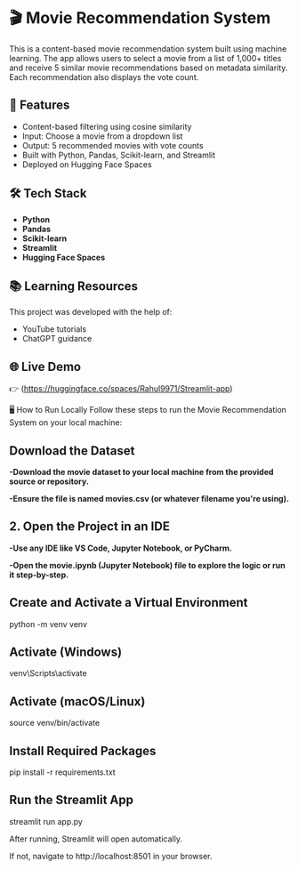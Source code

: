 # 🎬 Movie Recommendation System

This is a content-based movie recommendation system built using machine learning. The app allows users to select a movie from a list of 1,000+ titles and receive 5 similar movie recommendations based on metadata similarity. Each recommendation also displays the vote count.

## 🚀 Features
- Content-based filtering using cosine similarity
- Input: Choose a movie from a dropdown list
- Output: 5 recommended movies with vote counts
- Built with Python, Pandas, Scikit-learn, and Streamlit
- Deployed on Hugging Face Spaces

## 🛠 Tech Stack
- **Python**
- **Pandas**
- **Scikit-learn**
- **Streamlit**
- **Hugging Face Spaces**

## 📚 Learning Resources
This project was developed with the help of:
- YouTube tutorials
- ChatGPT guidance

## 🌐 Live Demo
👉 (https://huggingface.co/spaces/Rahul9971/Streamlit-app)

🖥️ How to Run Locally
Follow these steps to run the Movie Recommendation System on your local machine:

## Download the Dataset

**-Download the movie dataset to your local machine from the provided source or repository.**

**-Ensure the file is named movies.csv (or whatever filename you're using).**

## 2. Open the Project in an IDE

**-Use any IDE like VS Code, Jupyter Notebook, or PyCharm.**

**-Open the movie.ipynb (Jupyter Notebook) file to explore the logic or run it step-by-step.**

## Create and Activate a Virtual Environment
python -m venv venv
## Activate (Windows)
venv\Scripts\activate
## Activate (macOS/Linux)
source venv/bin/activate

## Install Required Packages
pip install -r requirements.txt

## Run the Streamlit App

streamlit run app.py



After running, Streamlit will open automatically.

If not, navigate to http://localhost:8501 in your browser.

